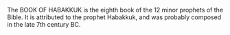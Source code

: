 The BOOK OF HABAKKUK is the eighth book of the 12 minor prophets of the Bible. It is attributed to the prophet Habakkuk, and was probably composed in the late 7th century BC.
